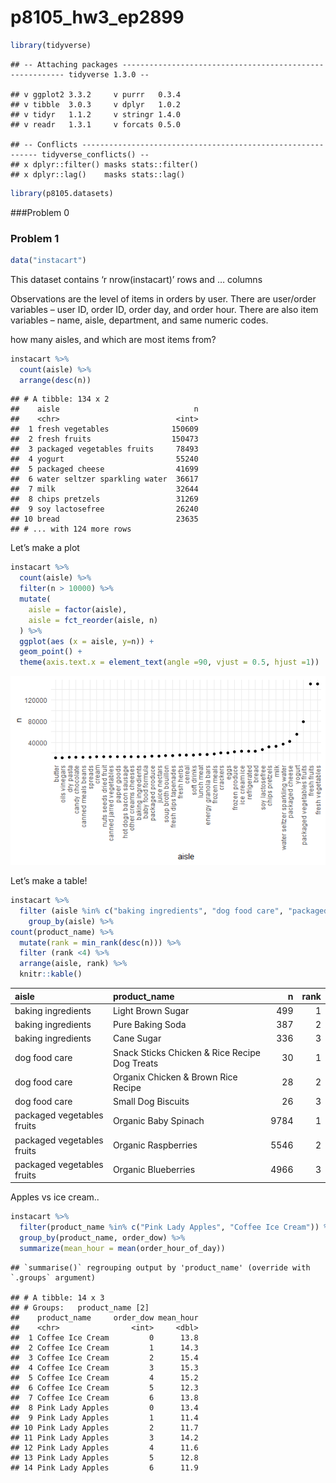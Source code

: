 p8105\_hw3\_ep2899
================

``` r
library(tidyverse)
```

    ## -- Attaching packages --------------------------------------------------------- tidyverse 1.3.0 --

    ## v ggplot2 3.3.2     v purrr   0.3.4
    ## v tibble  3.0.3     v dplyr   1.0.2
    ## v tidyr   1.1.2     v stringr 1.4.0
    ## v readr   1.3.1     v forcats 0.5.0

    ## -- Conflicts ------------------------------------------------------------ tidyverse_conflicts() --
    ## x dplyr::filter() masks stats::filter()
    ## x dplyr::lag()    masks stats::lag()

``` r
library(p8105.datasets)
```

\#\#\#Problem 0

### Problem 1

``` r
data("instacart")
```

This dataset contains ‘r nrow(instacart)’ rows and … columns

Observations are the level of items in orders by user. There are
user/order variables – user ID, order ID, order day, and order hour.
There are also item variables – name, aisle, department, and same
numeric codes.

how many aisles, and which are most items from?

``` r
instacart %>% 
  count(aisle) %>% 
  arrange(desc(n))
```

    ## # A tibble: 134 x 2
    ##    aisle                              n
    ##    <chr>                          <int>
    ##  1 fresh vegetables              150609
    ##  2 fresh fruits                  150473
    ##  3 packaged vegetables fruits     78493
    ##  4 yogurt                         55240
    ##  5 packaged cheese                41699
    ##  6 water seltzer sparkling water  36617
    ##  7 milk                           32644
    ##  8 chips pretzels                 31269
    ##  9 soy lactosefree                26240
    ## 10 bread                          23635
    ## # ... with 124 more rows

Let’s make a plot

``` r
instacart %>% 
  count(aisle) %>% 
  filter(n > 10000) %>% 
  mutate(
    aisle = factor(aisle),
    aisle = fct_reorder(aisle, n)
  ) %>% 
  ggplot(aes (x = aisle, y=n)) +
  geom_point() +
  theme(axis.text.x = element_text(angle =90, vjust = 0.5, hjust =1))
```

![](p8105_hw3_ep2899_files/figure-gfm/unnamed-chunk-3-1.png)<!-- -->

Let’s make a table\!

``` r
instacart %>% 
  filter (aisle %in% c("baking ingredients", "dog food care", "packaged vegetables fruits") ) %>% 
    group_by(aisle) %>% 
count(product_name) %>% 
  mutate(rank = min_rank(desc(n))) %>% 
  filter (rank <4) %>% 
  arrange(aisle, rank) %>% 
  knitr::kable()
```

| aisle                      | product\_name                                 |    n | rank |
| :------------------------- | :-------------------------------------------- | ---: | ---: |
| baking ingredients         | Light Brown Sugar                             |  499 |    1 |
| baking ingredients         | Pure Baking Soda                              |  387 |    2 |
| baking ingredients         | Cane Sugar                                    |  336 |    3 |
| dog food care              | Snack Sticks Chicken & Rice Recipe Dog Treats |   30 |    1 |
| dog food care              | Organix Chicken & Brown Rice Recipe           |   28 |    2 |
| dog food care              | Small Dog Biscuits                            |   26 |    3 |
| packaged vegetables fruits | Organic Baby Spinach                          | 9784 |    1 |
| packaged vegetables fruits | Organic Raspberries                           | 5546 |    2 |
| packaged vegetables fruits | Organic Blueberries                           | 4966 |    3 |

Apples vs ice cream..

``` r
instacart %>% 
  filter(product_name %in% c("Pink Lady Apples", "Coffee Ice Cream")) %>% 
  group_by(product_name, order_dow) %>% 
  summarize(mean_hour = mean(order_hour_of_day))
```

    ## `summarise()` regrouping output by 'product_name' (override with `.groups` argument)

    ## # A tibble: 14 x 3
    ## # Groups:   product_name [2]
    ##    product_name     order_dow mean_hour
    ##    <chr>                <int>     <dbl>
    ##  1 Coffee Ice Cream         0      13.8
    ##  2 Coffee Ice Cream         1      14.3
    ##  3 Coffee Ice Cream         2      15.4
    ##  4 Coffee Ice Cream         3      15.3
    ##  5 Coffee Ice Cream         4      15.2
    ##  6 Coffee Ice Cream         5      12.3
    ##  7 Coffee Ice Cream         6      13.8
    ##  8 Pink Lady Apples         0      13.4
    ##  9 Pink Lady Apples         1      11.4
    ## 10 Pink Lady Apples         2      11.7
    ## 11 Pink Lady Apples         3      14.2
    ## 12 Pink Lady Apples         4      11.6
    ## 13 Pink Lady Apples         5      12.8
    ## 14 Pink Lady Apples         6      11.9
